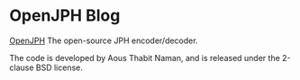 # OpenJPH Blog

[OpenJPH](https://github.com/aous72/OpenJPH) The open-source JPH encoder/decoder.

The code is developed by Aous Thabit Naman, and is released under the 2-clause BSD license.
